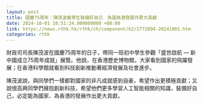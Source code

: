 ```yaml
---
layout: post
title: 國慶75周年｜陳茂波冀學生裝備好自己　為國為港發展作更大貢獻
date: 2024-10-01 18:51:24.000000000 +08:00
link: https://news.rthk.hk/rthk/ch/component/k2/1772894-20241001.htm
categories: rthk
---
```


財政司司長陳茂波在國慶75周年的日子，帶同一班初中學生參觀「盛世啟航 — 新中國成立75周年成就」展覽。他說，在香港歷史博物館，大家看到國家的飛躍發展；在香港科學館就看到科技創新推動著經濟發展及社會進步。

陳茂波說，與同學們一樣都對國家的非凡成就感到自豪，希望作出更積極貢獻；又說很高興同學們擁抱創新科技，希望他們更多學習人工智能相關的知識，裝備好自己，必定能為國家、為香港的發展作出更大貢獻。
